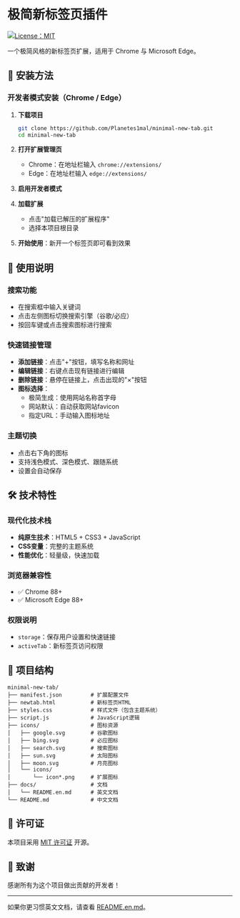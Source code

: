 # 极简新标签页插件

[![License：MIT](https://img.shields.io/badge/License-MIT-yellow.svg)](https://opensource.org/licenses/MIT)

一个极简风格的新标签页扩展，适用于 Chrome 与 Microsoft Edge。

## 🚀 安装方法

### 开发者模式安装（Chrome / Edge）

1. **下载项目**
   ```bash
   git clone https://github.com/Planetes1mal/minimal-new-tab.git
   cd minimal-new-tab
   ```

2. **打开扩展管理页**
   - Chrome：在地址栏输入 `chrome://extensions/`
   - Edge：在地址栏输入 `edge://extensions/`

3. **启用开发者模式**
   
4. **加载扩展**
   
   - 点击"加载已解压的扩展程序"
   - 选择本项目根目录
   
5. **开始使用**：新开一个标签页即可看到效果

## 📖 使用说明

### 搜索功能
- 在搜索框中输入关键词
- 点击左侧图标切换搜索引擎（谷歌/必应）
- 按回车键或点击搜索图标进行搜索

### 快速链接管理
- **添加链接**：点击"+"按钮，填写名称和网址
- **编辑链接**：右键点击现有链接进行编辑
- **删除链接**：悬停在链接上，点击出现的"×"按钮
- **图标选择**：
  - 极简生成：使用网站名称首字母
  - 网站默认：自动获取网站favicon
  - 指定URL：手动输入图标地址

### 主题切换
- 点击右下角的图标
- 支持浅色模式、深色模式、跟随系统
- 设置会自动保存

## 🛠️ 技术特性

### 现代化技术栈
- **纯原生技术**：HTML5 + CSS3 + JavaScript
- **CSS变量**：完整的主题系统
- **性能优化**：轻量级，快速加载

### 浏览器兼容性
- ✅ Chrome 88+
- ✅ Microsoft Edge 88+

### 权限说明
- `storage`：保存用户设置和快速链接
- `activeTab`：新标签页访问权限

## 📁 项目结构

```
minimal-new-tab/
├── manifest.json         # 扩展配置文件
├── newtab.html           # 新标签页HTML
├── styles.css            # 样式文件（包含主题系统）
├── script.js             # JavaScript逻辑
├── icons/                # 图标资源
│   ├── google.svg        # 谷歌图标
│   ├── bing.svg          # 必应图标
│   ├── search.svg        # 搜索图标
│   ├── sun.svg           # 太阳图标
│   ├── moon.svg          # 月亮图标
│   └── icons/  
│       └── icon*.png     # 扩展图标
├── docs/                 # 文档
│   └── README.en.md      # 英文文档
└── README.md             # 中文文档
```

## 📄 许可证

本项目采用 [MIT 许可证](LICENSE) 开源。

## 🙏 致谢

感谢所有为这个项目做出贡献的开发者！

---

如果你更习惯英文文档，请查看 [README.en.md](docs/README.en.md)。
